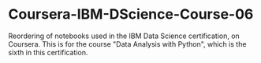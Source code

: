 # Coursera-IBM-DScience-Course-06
Reordering of notebooks used in the IBM Data Science certification, on Coursera. This is for the course "Data Analysis with Python", which is the sixth in this certification.

